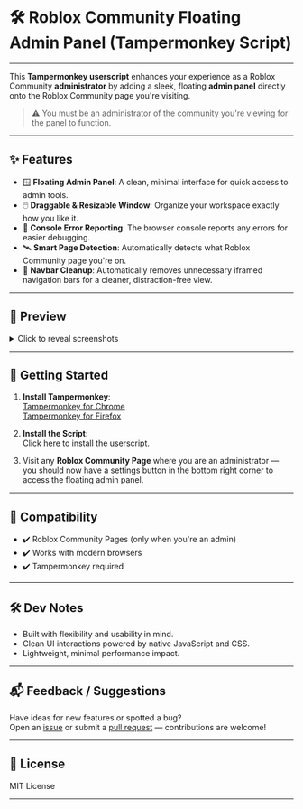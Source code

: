 # 🛠️ Roblox Community Floating Admin Panel (Tampermonkey Script)

---

This **Tampermonkey userscript** enhances your experience as a Roblox Community **administrator** by adding a sleek, floating **admin panel** directly onto the Roblox Community page you're visiting.

> ⚠️ You must be an administrator of the community you're viewing for the panel to function.

---

## ✨ Features

- 🪟 **Floating Admin Panel**: A clean, minimal interface for quick access to admin tools.
- 🖱️ **Draggable & Resizable Window**: Organize your workspace exactly how you like it.
- 🧾 **Console Error Reporting**: The browser console reports any errors for easier debugging.
- 🛰️ **Smart Page Detection**: Automatically detects what Roblox Community page you're on.
- 🧹 **Navbar Cleanup**: Automatically removes unnecessary iframed navigation bars for a cleaner, distraction-free view.

---

## 📸 Preview

<details>
  <summary>Click to reveal screenshots</summary>

  <br>

  ![Preview 1](Preview/Preview1.png)
  ![Preview 2](Preview/Preview2.png)
  ![Preview 3](Preview/Preview3.png)
  ![Preview 4](Preview/Preview4.png)

</details>

---

## 🚀 Getting Started

1. **Install Tampermonkey**:  
   [Tampermonkey for Chrome](https://chrome.google.com/webstore/detail/dhdgffkkebhmkfjojejmpbldmpobfkfo)  
   [Tampermonkey for Firefox](https://addons.mozilla.org/en-US/firefox/addon/tampermonkey/)

2. **Install the Script**:  
   Click [here](https://raw.githubusercontent.com/ronaldonater/FloatingRobloxCommunityAdminPannel/main/Roblox%20Community%20Floating%20Admin%20Panel.user.js) to install the userscript.

3. Visit any **Roblox Community Page** where you are an administrator — you should now have a settings button in the bottom right corner to access the floating admin panel.

---

## 🧩 Compatibility

- ✔️ Roblox Community Pages (only when you're an admin)
- ✔️ Works with modern browsers
- ✔️ Tampermonkey required

---

## 🛠️ Dev Notes

- Built with flexibility and usability in mind.
- Clean UI interactions powered by native JavaScript and CSS.
- Lightweight, minimal performance impact.

---

## 📬 Feedback / Suggestions

Have ideas for new features or spotted a bug?  
Open an [issue](https://github.com/ronaldonater/FloatingRobloxCommunityAdminPannel/issues) or submit a [pull request](https://github.com/ronaldonater/FloatingRobloxCommunityAdminPannel/pulls) — contributions are welcome!

---

## 📜 License

MIT License

---
